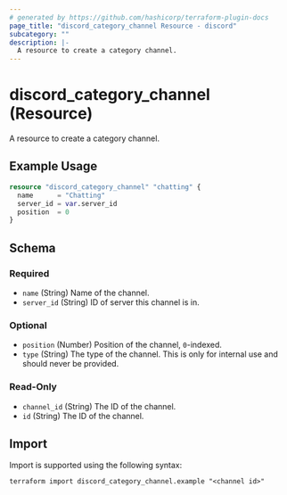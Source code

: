 ```yaml
---
# generated by https://github.com/hashicorp/terraform-plugin-docs
page_title: "discord_category_channel Resource - discord"
subcategory: ""
description: |-
  A resource to create a category channel.
---
```


# discord_category_channel (Resource)

A resource to create a category channel.

## Example Usage

```terraform
resource "discord_category_channel" "chatting" {
  name      = "Chatting"
  server_id = var.server_id
  position  = 0
}
```

<!-- schema generated by tfplugindocs -->
## Schema

### Required

- `name` (String) Name of the channel.
- `server_id` (String) ID of server this channel is in.

### Optional

- `position` (Number) Position of the channel, `0`-indexed.
- `type` (String) The type of the channel. This is only for internal use and should never be provided.

### Read-Only

- `channel_id` (String) The ID of the channel.
- `id` (String) The ID of the channel.

## Import

Import is supported using the following syntax:

```shell
terraform import discord_category_channel.example "<channel id>"
```
